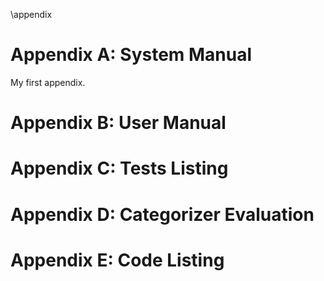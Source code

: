 \appendix

# Appendix A: System Manual

My first appendix.

# Appendix B: User Manual

# Appendix C: Tests Listing

# Appendix D: Categorizer Evaluation

# Appendix E: Code Listing
